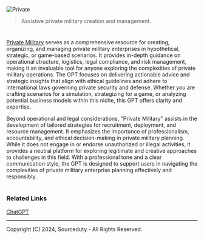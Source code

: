 ![Private](https://github.com/user-attachments/assets/875f10d4-5627-4761-8ae1-cb546b3c09a9)

> Assistive private military creation and management.
#

[Private Military](https://chatgpt.com/g/g-67325bbd8948819088e1390ad6096f77-private-military) serves as a comprehensive resource for creating, organizing, and managing private military enterprises in hypothetical, strategic, or game-based scenarios. It provides in-depth guidance on operational structure, logistics, legal compliance, and risk management, making it an invaluable tool for anyone exploring the complexities of private military operations. The GPT focuses on delivering actionable advice and strategic insights that align with ethical guidelines and adhere to international laws governing private security and defense. Whether you are crafting scenarios for a simulation, strategizing for a game, or analyzing potential business models within this niche, this GPT offers clarity and expertise.

Beyond operational and legal considerations, "Private Military" assists in the development of tailored strategies for recruitment, deployment, and resource management. It emphasizes the importance of professionalism, accountability, and ethical decision-making in private military planning. While it does not engage in or endorse unauthorized or illegal activities, it provides a neutral platform for exploring legitimate and creative approaches to challenges in this field. With a professional tone and a clear communication style, the GPT is designed to support users in navigating the complexities of private military enterprise planning effectively and responsibly.

#
### Related Links

[ChatGPT](https://github.com/sourceduty/ChatGPT)

***
Copyright (C) 2024, Sourceduty - All Rights Reserved.
